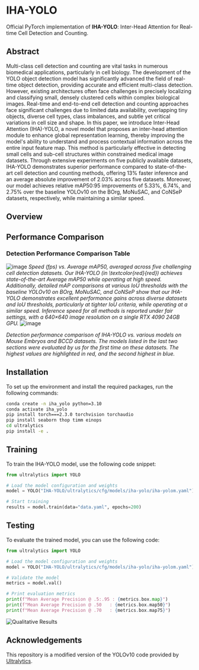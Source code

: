 # IHA-YOLO

Official PyTorch implementation of **IHA-YOLO**: Inter-Head Attention for Real-time Cell Detection and Counting.

## Abstract

Multi-class cell detection and counting are vital tasks in numerous biomedical applications, particularly in cell biology. The development of the YOLO object detection model has significantly advanced the field of real-time object detection, providing accurate and efficient multi-class detection. However, existing architectures often face challenges in precisely localizing and classifying small, densely clustered cells within complex biological images. Real-time and end-to-end cell detection and counting approaches face significant challenges due to limited data availability, overlapping tiny objects, diverse cell types, class imbalances, and subtle yet critical variations in cell size and shape. In this paper, we introduce Inter-Head Attention (IHA)-YOLO, a novel model that proposes an inter-head attention module to enhance global representation learning, thereby improving the model's ability to understand and process contextual information across the entire input feature map. This method is particularly effective in detecting small cells and sub-cell structures within constrained medical image datasets. Through extensive experiments on five publicly available datasets, IHA-YOLO demonstrates superior performance compared to state-of-the-art cell detection and counting methods, offering 13\% faster inference and an average absolute improvement of 2.03%  across five datasets.  Moreover, our model achieves relative mAP50:95 improvements of 5.33%,  6.74%, and 2.75% over the baseline YOLOv10 on the BOrg, MoNuSAC, and CoNSeP datasets, respectively, while maintaining a similar speed.

## Overview


## Performance Comparison

### Detection Performance Comparison Table
![image](https://github.com/user-attachments/assets/4f53c577-1a20-4c10-bbb3-482e3497d4f9)
*Speed (fps) vs.  Average mAP50,  averaged across five challenging cell detection datasets. Our IHA-YOLO (in \textcolor{red}{red}) achieves state-of-the-art Average mAP50 while operating at high speed. Additionally, detailed mAP comparisons at various IoU thresholds with the baseline YOLOv10 on BOrg, MoNuSAC, and CoNSeP show that our IHA-YOLO demonstrates excellent performance gains across diverse datasets and IoU thresholds, particularly at tighter IoU criteria, while operating at a similar speed. Inference speed for all methods is reported under fair settings, with a 640×640 image resolution on a single RTX 4090 24GB GPU.*
![image](https://github.com/user-attachments/assets/03f622f4-8288-42a1-9ec2-54640809d6e3)

*Detection performance comparison of IHA-YOLO vs. various models on Mouse Embryos and BCCD datasets. The models listed in the last two sections were evaluated by us for the first time on these datasets. The highest values are highlighted in red, and the second highest in blue.*

## Installation

To set up the environment and install the required packages, run the following commands:

```bash
conda create -n iha_yolo python=3.10
conda activate iha_yolo
pip install torch===2.3.0 torchvision torchaudio
pip install seaborn thop timm einops
cd ultralytics
pip install -e .
```

## Training

To train the IHA-YOLO model, use the following code snippet:

```python
from ultralytics import YOLO

# Load the model configuration and weights
model = YOLO("IHA-YOLO/ultralytics/cfg/models/iha-yolo/iha-yolom.yaml").load("yolov10m.pt")

# Start training
results = model.train(data="data.yaml", epochs=200)
```

## Testing

To evaluate the trained model, you can use the following code:

```python
from ultralytics import YOLO

# Load the model configuration and weights
model = YOLO("IHA-YOLO/ultralytics/cfg/models/iha-yolo/iha-yolom.yaml").load("yolov10m.pt")

# Validate the model
metrics = model.val()

# Print evaluation metrics
print(f"Mean Average Precision @ .5:.95 : {metrics.box.map}")
print(f"Mean Average Precision @ .50   : {metrics.box.map50}")
print(f"Mean Average Precision @ .70   : {metrics.box.map75}")
```



![Qualitative Results](https://github.com/user-attachments/assets/890890f2-4f69-452e-9e0d-8e117bd13902)

## Acknowledgements

This repository is a modified version of the YOLOv10 code provided by [Ultralytics](https://github.com/ultralytics/ultralytics).
```
